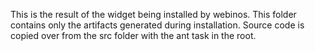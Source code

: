 This is the result of the widget being installed by webinos.This folder contains only the artifacts generated during installation.Source code is copied over from the src folder with the ant task in the root.